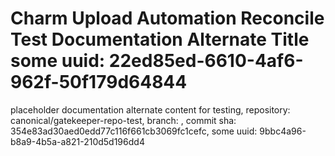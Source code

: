 # Charm Upload Automation Reconcile Test Documentation Alternate Title some uuid: 22ed85ed-6610-4af6-962f-50f179d64844
 placeholder documentation alternate content for testing,  repository: canonical/gatekeeper-repo-test,  branch: ,  commit sha: 354e83ad30aed0edd77c116f661cb3069fc1cefc,  some uuid: 9bbc4a96-b8a9-4b5a-a821-210d5d196dd4